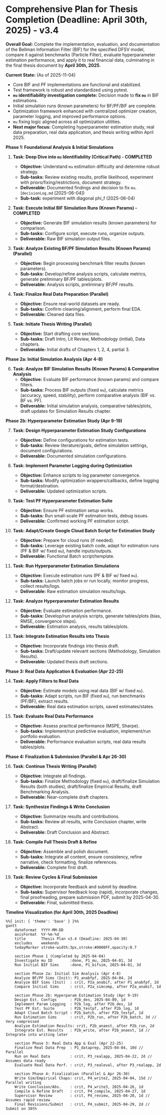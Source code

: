 # Comprehensive Plan for Thesis Completion (Deadline: April 30th, 2025) - v3.4

**Overall Goal:** Complete the implementation, evaluation, and documentation of the Bellman Information Filter (BIF) for the specified DFSV model, compare it against benchmarks (Particle Filter), evaluate hyperparameter estimation performance, and apply it to real financial data, culminating in the final thesis document by **April 30th, 2025**.

**Current State:** (As of 2025-11-04)

* Core BIF and PF implementations are functional and stabilized.
* Test framework is robust and standardized using pytest.
* **`mu` identifiability investigation complete:** Decision made to **fix `mu`** in BIF estimations.
* Initial simulation runs (known parameters) for BF/PF/BIF are complete.
* Optimization framework enhanced with centralized optimizer creation, parameter logging, and improved performance options.
* `mu` fixing logic aligned across all optimization utilities.
* **Next major focus:** Completing hyperparameter estimation study, real data preparation, real data application, and thesis writing within April 2025.

**Phase 1: Foundational Analysis & Initial Simulations**

1. **Task: Deep Dive into `mu` Identifiability (Critical Path) - COMPLETED**
    * **Objective:** Understand `mu` estimation difficulty and determine robust strategy.
    * **Sub-tasks:** Review existing results, profile likelihood, experiment with priors/fixing/restrictions, document strategy.
    * **Deliverable:** Documented findings and decision to fix `mu`. (`decisionLog.md` [2025-06-04])
    * **Sub-task:** experiment with diagonal phi_f (2025-06-04)

2. **Task: Execute Initial BIF Simulation Runs (Known Params) - COMPLETED**
    * **Objective:** Generate BIF simulation results (known parameters) for comparison.
    * **Sub-tasks:** Configure script, execute runs, organize outputs.
    * **Deliverable:** Raw BIF simulation output files.

3. **Task: Analyze Existing BF/PF Simulation Results (Known Params) (Parallel)**
    * **Objective:** Begin processing benchmark filter results (known parameters).
    * **Sub-tasks:** Develop/refine analysis scripts, calculate metrics, generate preliminary BF/PF tables/plots.
    * **Deliverable:** Analysis scripts, preliminary BF/PF results.

4. **Task: Finalize Real Data Preparation (Parallel)**
    * **Objective:** Ensure real-world datasets are ready.
    * **Sub-tasks:** Confirm cleaning/alignment, perform final EDA.
    * **Deliverable:** Cleaned data files.

5. **Task: Initiate Thesis Writing (Parallel)**
    * **Objective:** Start drafting core sections.
    * **Sub-tasks:** Draft Intro, Lit Review, Methodology (initial), Data chapters.
    * **Deliverable:** Initial drafts of Chapters 1, 2, 4, partial 3.

**Phase 2a: Initial Simulation Analysis (Apr 4-8)**

6. **Task: Analyze BIF Simulation Results (Known Params) & Comparative Analysis**
    * **Objective:** Evaluate BIF performance (known params) and compare filters.
    * **Sub-tasks:** Process BIF outputs (fixed `mu`), calculate metrics (accuracy, speed, stability), perform comparative analysis (BIF vs. BF vs. PF).
    * **Deliverable:** Initial simulation analysis, comparative tables/plots, draft updates for Simulation Results chapter.

**Phase 2b: Hyperparameter Estimation Study (Apr 9-19)**

7. **Task: Design Hyperparameter Estimation Study Configurations**
    * **Objective:** Define configurations for estimation tests.
    * **Sub-tasks:** Review literature/goals, define simulation settings, document configurations.
    * **Deliverable:** Documented simulation configurations.

8. **Task: Implement Parameter Logging during Optimization**
    * **Objective:** Enhance scripts to log parameter convergence.
    * **Sub-tasks:** Modify optimization wrappers/callbacks, define logging format/destination.
    * **Deliverable:** Updated optimization scripts.

9. **Task: Test PF Hyperparameter Estimation Suite**
    * **Objective:** Ensure PF estimation setup works.
    * **Sub-tasks:** Run small-scale PF estimation tests, debug issues.
    * **Deliverable:** Confirmed working PF estimation script.

10. **Task: Adapt/Create Google Cloud Batch Script for Estimation Study**
    * **Objective:** Prepare for cloud runs (if needed).
    * **Sub-tasks:** Leverage existing batch code, adapt for estimation runs (PF & BIF w/ fixed `mu`), handle inputs/outputs.
    * **Deliverable:** Functional Batch script/template.

11. **Task: Run Hyperparameter Estimation Simulations**
    * **Objective:** Execute estimation runs (PF & BIF w/ fixed `mu`).
    * **Sub-tasks:** Launch batch jobs or run locally, monitor progress, collect results/logs.
    * **Deliverable:** Raw estimation simulation results/logs.

12. **Task: Analyze Hyperparameter Estimation Results**
    * **Objective:** Evaluate estimation performance.
    * **Sub-tasks:** Develop/run analysis scripts, generate tables/plots (bias, RMSE, convergence steps).
    * **Deliverable:** Estimation analysis, results tables/plots.

13. **Task: Integrate Estimation Results into Thesis**
    * **Objective:** Incorporate findings into thesis draft.
    * **Sub-tasks:** Draft/update relevant sections (Methodology, Simulation Results).
    * **Deliverable:** Updated thesis draft sections.

**Phase 3: Real Data Application & Evaluation (Apr 22-25)**

14. **Task: Apply Filters to Real Data**
    * **Objective:** Estimate models using real data (BIF w/ fixed `mu`).
    * **Sub-tasks:** Adapt scripts, run BIF (fixed `mu`), run benchmarks (PF/BF), extract results.
    * **Deliverable:** Real data estimation scripts, saved estimates/states.

15. **Task: Evaluate Real Data Performance**
    * **Objective:** Assess practical performance (MSPE, Sharpe).
    * **Sub-tasks:** Implement/run predictive evaluation, implement/run portfolio evaluation.
    * **Deliverable:** Performance evaluation scripts, real data results tables/plots.

**Phase 4: Finalization & Submission (Parallel & Apr 26-30)**

16. **Task: Continue Thesis Writing (Parallel)**
    * **Objective:** Integrate all findings.
    * **Sub-tasks:** Finalize Methodology (fixed `mu`), draft/finalize Simulation Results (both studies), draft/finalize Empirical Results, draft Benchmarking Analysis.
    * **Deliverable:** Near-complete draft chapters.

17. **Task: Synthesize Findings & Write Conclusion**
    * **Objective:** Summarize results and contributions.
    * **Sub-tasks:** Review all results, write Conclusion chapter, write Abstract.
    * **Deliverable:** Draft Conclusion and Abstract.

18. **Task: Compile Full Thesis Draft & Refine**
    * **Objective:** Assemble and polish document.
    * **Sub-tasks:** Integrate all content, ensure consistency, refine narrative, check formatting, finalize references.
    * **Deliverable:** Complete first draft.

19. **Task: Review Cycles & Final Submission**
    * **Objective:** Incorporate feedback and submit by deadline.
    * **Sub-tasks:** Supervisor feedback loop (rapid), incorporate changes, final proofreading, prepare submission PDF, submit by 2025-04-30.
    * **Deliverable:** Final, submitted thesis.

**Timeline Visualization (for April 30th, 2025 Deadline)**

```mermaid
%%{ init: { 'theme': 'base' } }%%
gantt
    dateFormat  YYYY-MM-DD
    axisFormat  %Y-%m-%d
    title       Thesis Plan v3.4 (Deadline: 2025-04-30)
    excludes    weekends
    todayMarker stroke-width:3px,stroke:#0000FF,opacity:0.7

    section Phase 1 (Completed by 2025-04-04)
    Investigate mu ID        :done, P1_mu, 2025-04-01, 3d
    Run Initial BIF Sims     :done, P1_bifsim, 2025-04-01, 3d

    section Phase 2a: Initial Sim Analysis (Apr 4-8)
    Analyze BF/PF Sims (Init): P1_anabfpf, 2025-04-04, 2d
    Analyze BIF Sims (Init)  : crit, P2a_anabif, after P1_anabfpf, 2d
    Compare Initial Sims     : crit, P2a_simcomp, after P2a_anabif, 1d

    section Phase 2b: Hyperparam Estimation Study (Apr 9-19)
    Design Est. Configs      : P2b_des, 2025-04-09, 1d
    Implement Param Logging  : P2b_log, after P2b_des, 1d
    Test PF Est. Suite       : P2b_testpf, after P2b_log, 1d
    Adapt Cloud Batch Script : P2b_batch, after P2b_testpf, 1d
    Run Estimation Sims      : crit, P2b_run, after P2b_batch, 3d // Very compressed
    Analyze Estimation Results: crit, P2b_anaest, after P2b_run, 2d
    Integrate Est. Results   : P2b_write, after P2b_anaest, 1d // Integrate into writing later

    section Phase 3: Real Data App & Eval (Apr 22-25)
    Finalize Real Data Prep  : P1_dataprep, 2025-04-04, 10d // Parallel
    Run on Real Data         : crit, P3_realapp, 2025-04-22, 2d // Assumes data ready
    Evaluate Real Data Perf. : crit, P3_realeval, after P3_realapp, 2d

    section Phase 4: Finalization (Parallel & Apr 26-30)
    Write Sim/Empirical Chaps: crit, P4_write2, 2025-04-04, 15d // Parallel writing
    Write Conclusion/Abs.    : crit, P4_write3, 2025-04-26, 1d
    Compile & Refine Draft   : crit, P4_compile, 2025-04-27, 1d
    Supervisor Review        : crit, P4_review, 2025-04-28, 1d // Assumes rapid review
    Final Revisions/Submit   : crit, P4_submit, 2025-04-29, 2d // Submit on 30th
